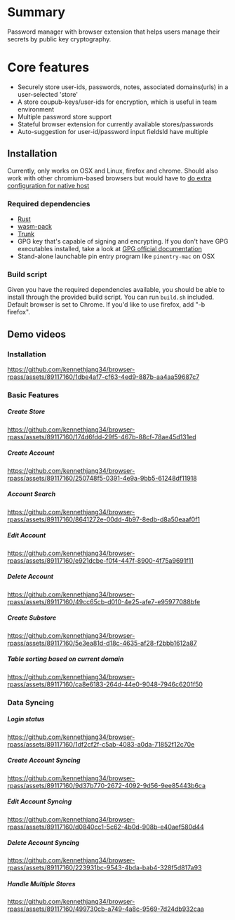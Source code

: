 # Summary

Password manager with browser extension that helps users manage their secrets by public key cryptography.

# Core features

- Securely store user-ids, passwords, notes, associated domains(urls) in a user-selected 'store'
- A store coupub-keys/user-ids for encryption, which is useful in team environment
- Multiple password store support
- Stateful browser extension for currently available stores/passwords
- Auto-suggestion for user-id/password input fieldsld have multiple 

## Installation

Currently, only works on OSX and Linux, firefox and chrome. Should also work with other chromium-based browsers but would have to [do extra configuration for native host](https://developer.chrome.com/docs/extensions/develop/concepts/native-messaging)

### Required dependencies

- [Rust](https://www.rust-lang.org/tools/install)
- [wasm-pack](https://github.com/rustwasm/wasm-pack)
- [Trunk](https://trunkrs.dev/)
- GPG key that's capable of signing and encrypting. If you don't have GPG executables installed, take a look at [GPG official documentation](https://gnupg.org/documentation/index.html)
- Stand-alone launchable pin entry program like `pinentry-mac` on OSX

### Build script

Given you have the required dependencies available, you should be able to install through the provided build script. You can run `build.sh` included.
Default browser is set to Chrome. If you'd like to use firefox, add "-b firefox".


## Demo videos

### Installation
https://github.com/kennethjang34/browser-rpass/assets/89117160/1dbe4af7-cf63-4ed9-887b-aa4aa59687c7

### Basic Features

##### Create Store
https://github.com/kennethjang34/browser-rpass/assets/89117160/174d6fdd-29f5-467b-88cf-78ae45d131ed
##### Create Account
https://github.com/kennethjang34/browser-rpass/assets/89117160/250748f5-0391-4e9a-9bb5-61248df11918
##### Account Search
https://github.com/kennethjang34/browser-rpass/assets/89117160/8641272e-00dd-4b97-8edb-d8a50eaaf0f1
##### Edit Account
https://github.com/kennethjang34/browser-rpass/assets/89117160/e921dcbe-f0f4-447f-8900-4f75a9691f11
##### Delete Account
https://github.com/kennethjang34/browser-rpass/assets/89117160/49cc65cb-d010-4e25-afe7-e95977088bfe
##### Create Substore
https://github.com/kennethjang34/browser-rpass/assets/89117160/5e3ea81d-d18c-4635-af28-f2bbb1612a87
##### Table sorting based on current domain
https://github.com/kennethjang34/browser-rpass/assets/89117160/ca8e6183-264d-44e0-9048-7946c6201f50

### Data Syncing

##### Login status
https://github.com/kennethjang34/browser-rpass/assets/89117160/1df2cf2f-c5ab-4083-a0da-71852f12c70e
##### Create Account Syncing
https://github.com/kennethjang34/browser-rpass/assets/89117160/9d37b770-2672-4092-9d56-9ee85443b6ca
##### Edit Account Syncing
https://github.com/kennethjang34/browser-rpass/assets/89117160/d0840cc1-5c62-4b0d-908b-e40aef580d44
##### Delete Account Syncing
https://github.com/kennethjang34/browser-rpass/assets/89117160/223931bc-9543-4bda-bab4-328f5d817a93
##### Handle Multiple Stores
https://github.com/kennethjang34/browser-rpass/assets/89117160/499730cb-a749-4a8c-9569-7d24db932caa
